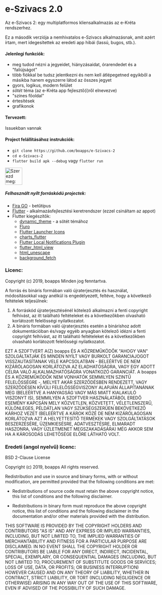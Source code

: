 # e-Szivacs 2.0

Az e-Szivacs 2: egy multiplatformos kliensalkalmazás az e-Kréta rendszerhez.

Ez a második verziója a nemhivatalos e-Szivacs alkalmazásnak, amit azért írtam, mert idegesítettek az eredeti app hibái (lassú, bugos, stb.).

#### Jelenlegi funkciók:
* meg tudod nézni a jegyeidet, hiányzásaidat, órarendedet és a "faliújságot"
* több fiókkal be tudsz jelentkezni és nem kell átlépegetned egyikből a másikba hanem egyszerre látod az összes jegyet
* gyors, logikus, modern felület
* *sötét* téma (az e-Kréta app fejlesztő(i)ről elnevezve)
* "színes főoldal"
* értesítések
* grafikonok
#### Tervezett:
Issuekban vannak

#### Project felállításához instrukciók:
* `git clone https://github.com/boapps/e-Szivacs-2`
* `cd e-Szivacs-2`
* `flutter build apk --debug` vagy `flutter run`

<a href='https://play.google.com/store/apps/details?id=io.github.boapps.meSzivacs&pcampaignid=MKT-Other-global-all-co-prtnr-py-PartBadge-Mar2515-1'><img alt='Szerezd meg: Google Play' src='https://play.google.com/intl/en_us/badges/images/generic/hu_badge_web_generic.png' height=56px /></a>
##### Felhasznált nyílt forráskódú projectek:
* [Fira GO](https://github.com/bBoxType/FiraGO) - betűtípus
* [Flutter](https://github.com/flutter/flutter) - alkalmazásfejlesztési keretrendszer (ezzel csináltam az appot)
* Flutter kiegészítők:
  * [dynamic_theme](https://github.com/Norbert515/dynamic_theme) - a sötét témához
  * [Fluro](https://github.com/theyakka/fluro)
  * [Flutter Launcher Icons](https://github.com/fluttercommunity/flutter_launcher_icons)
  * [charts_flutter](https://github.com/google/charts)
  * [Flutter Local Notifications Plugin](https://github.com/MaikuB/flutter_local_notifications)
  * [flutter_html_view](https://github.com/PonnamKarthik/FlutterHtmlView)
  * [html_unescape](https://github.com/filiph/html_unescape)
  * [background_fetch](https://github.com/transistorsoft/flutter_background_fetch)

### Licenc:
Copyright (c) 2019, boapps
Minden jog fenntartva.

A forrás és bináris formában való újraterjesztés és használat, módosításokkal vagy anélkül is engedélyezett, feltéve, hogy a következő feltételek teljesülnek:

1. A forráskód újraterjesztésénél kötelező alkalmazni a fenti copyright felhívást, az itt található feltételeket és a következőkben olvasható korlátozott felelősségi nyilatkozatot.
2. A bináris formában való újraterjesztés esetén a binárishoz adott dokumentációban és/vagy egyéb anyagban kötelező idézni a fenti copyright felhívást, az itt található feltételeket és a következőkben olvasható korlátozott felelősségi nyilatkozatot.

EZT A SZOFTVERT A(Z) boapps ÉS A KÖZREMŰKÖDŐK "AHOGY VAN" SZOLGÁLTATJÁK ÉS MINDEN NYÍLT VAGY BURKOLT GARANCIAJOGOT VISSZAUTASÍTANAK VELE KAPCSOLATBAN - BELEÉRTVE DE NEM KIZÁRÓLAGOSAN KORLÁTOZVA AZ ELADHATÓSÁGRA, VAGY EGY ADOTT CÉLRA VALÓ ALKALMAZHATÓSÁGRA VONATKOZÓ GARANCIÁT. A boapps ÉS A KÖZREMŰKÖDŐK NEM VONHATÓK SEMMILYEN SZINTŰ FELELŐSSÉGRE -, MELYET AKÁR SZERZŐDÉSBEN RENDEZETT, VAGY SZERZŐDÉSEN KÍVÜLI FELELŐSSÉGVISZONY ALAPJÁN ÁLLAPÍTANÁNAK MEG (BELEÉRTVE A HANYAGSÁG VAGY MÁS MIATT KIALAKULÓ VISZONYT IS), SEMMILYEN A SZOFTVER HASZNÁLATÁBÓL EREDŐ ESEMÉNY KAPCSÁN MELY KÖZVETLEN, KÖZVETETT, VÉLETLENSZERŰ, KÜLÖNLEGES, PÉLDÁTLAN VAGY SZÜKSÉGSZERŰEN BEKÖVETKEZŐ KÁRHOZ VEZET (BELEÉRTVE A KÁROK KÖZÉ DE NEM KIZÁRÓLAGOSAN KORLÁTOZVA AZT A HELYETTESÍTŐ TERMÉKEK VAGY SZOLGÁLTATÁSOK BESZERZÉSÉRE, ÜZEMKIESÉSRE, ADATVESZTÉSRE, ELMARADT HASZONRA, VAGY ÜZLETMENET MEGSZAKADÁSÁRA) MÉG AKKOR SEM HA A KÁROSODÁS LEHETŐSÉGE ELŐRE LÁTHATÓ VOLT.

### Eredeti (angol nyelvű) licenc:
BSD 2-Clause License

Copyright (c) 2019, boapps
All rights reserved.

Redistribution and use in source and binary forms, with or without
modification, are permitted provided that the following conditions are met:

* Redistributions of source code must retain the above copyright notice, this
  list of conditions and the following disclaimer.

* Redistributions in binary form must reproduce the above copyright notice,
  this list of conditions and the following disclaimer in the documentation
  and/or other materials provided with the distribution.

THIS SOFTWARE IS PROVIDED BY THE COPYRIGHT HOLDERS AND CONTRIBUTORS "AS IS"
AND ANY EXPRESS OR IMPLIED WARRANTIES, INCLUDING, BUT NOT LIMITED TO, THE
IMPLIED WARRANTIES OF MERCHANTABILITY AND FITNESS FOR A PARTICULAR PURPOSE ARE
DISCLAIMED. IN NO EVENT SHALL THE COPYRIGHT HOLDER OR CONTRIBUTORS BE LIABLE
FOR ANY DIRECT, INDIRECT, INCIDENTAL, SPECIAL, EXEMPLARY, OR CONSEQUENTIAL
DAMAGES (INCLUDING, BUT NOT LIMITED TO, PROCUREMENT OF SUBSTITUTE GOODS OR
SERVICES; LOSS OF USE, DATA, OR PROFITS; OR BUSINESS INTERRUPTION) HOWEVER
CAUSED AND ON ANY THEORY OF LIABILITY, WHETHER IN CONTRACT, STRICT LIABILITY,
OR TORT (INCLUDING NEGLIGENCE OR OTHERWISE) ARISING IN ANY WAY OUT OF THE USE
OF THIS SOFTWARE, EVEN IF ADVISED OF THE POSSIBILITY OF SUCH DAMAGE.
